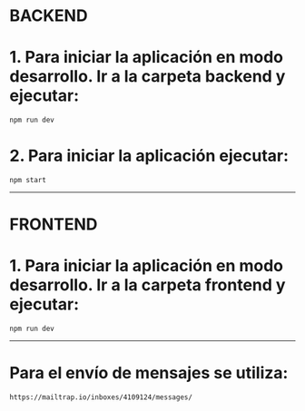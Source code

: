 # BACKEND
# 1. Para iniciar la aplicación en modo desarrollo. Ir a la carpeta backend y ejecutar:
    npm run dev
# 2. Para iniciar la aplicación ejecutar:
    npm start

------------------------------------------
# FRONTEND
# 1. Para iniciar la aplicación en modo desarrollo. Ir a la carpeta frontend y ejecutar:
    npm run dev

------------------------------------------
# Para el envío de mensajes se utiliza:
    https://mailtrap.io/inboxes/4109124/messages/